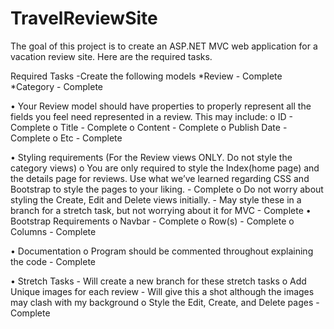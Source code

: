 # TravelReviewSite

The goal of this project is to create an ASP.NET MVC web application for a vacation review site.  Here are the required tasks. 

Required Tasks
    -Create the following models
        *Review - Complete
        *Category - Complete
        
•	  Your Review model should have properties to properly represent all the fields you feel need represented in a review. This may include:
        o	  ID - Complete
        o	  Title - Complete
        o	  Content - Complete
        o	  Publish Date - Complete
        o	  Etc - Complete
        
•	  Styling requirements (For the Review views ONLY. Do not style the category views)
        o	  You are only required to style the Index(home page) and the details page for reviews. 
            Use what we’ve learned regarding CSS and Bootstrap to style the pages to your liking. - Complete
        o	  Do not worry about styling the Create, Edit and Delete views initially. - May style these in a branch for a stretch task,
            but not worrying about it for MVC - Complete
•	  Bootstrap Requirements
        o	  Navbar - Complete
        o	  Row(s) - Complete
        o	  Columns - Complete
        
•	  Documentation
        o	  Program should be commented throughout explaining the code - Complete
        
        
•	  Stretch Tasks - Will create a new branch for these stretch tasks
        o	  Add Unique images for each review - Will give this a shot although the images may clash with my background
        o	  Style the Edit, Create, and Delete pages - Complete
